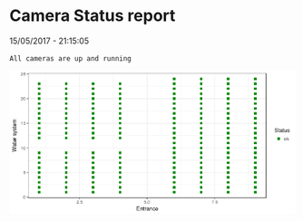 Camera Status report
================
15/05/2017 - 21:15:05

    All cameras are up and running

![](camreport_files/figure-markdown_github/unnamed-chunk-2-1.png)
